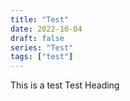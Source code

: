 ```yaml
---
title: "Test"
date: 2022-10-04
draft: false
series: "Test"
tags: ["test"]
---
```

This is a test
Test Heading
